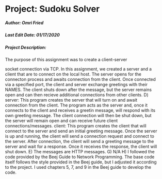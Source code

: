 # Project: Sudoku Solver
##### Author: Omri Fried
##### Last Edit Date: 01/17/2020
##### Project Description: 
The purpose of this assignment was to create a client-server 

 socket connection via TCP. In this assignment, we created a 
 server and a client that are to connect on the local host. 
 The server opens for the connecton process and awaits connection 
 from the client. Once connected via a specified port, the 
 client and server exchange greetings with their NAMES. The 
 client shuts down after the message, but the server remains 
 open and can then recieve additional connections from other 
 clients.
D) server: This program creates the server that will turn on
           and await connection from the client. The program
           acts as the server and, once it connects to the client
           and receives a greetin message, will respond with its
           own greeting message. The client connection will then
           be shut down, but the server will remain open and can
           receive future client connections/messages.
   client: This program creates the client that will connect to
           the server and send an initial greeting message. Once
           the server is up and running, the client will send a 
           connection request and connect to the server. After
           connection, the client will send a greeting message
           to the server and wait for a response. Once it receives
           the response, the client will shut down.
E) The messages are HTTP messages.
G) N/A
H) I followed the code provided by the Beej Guide to Network 
   Programming. The base code itself follows the style provided
   in the Beej guide, but I adjusted it according to the project.
   I used chapters 5, 7, and 9 in the Beej guide to develop the code.
          
